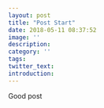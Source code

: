 ```yaml
---
layout: post
title: "Post Start"
date: 2018-05-11 08:37:52
image: ''
description:
category: ''
tags:
twitter_text:
introduction:
---
```

Good post
